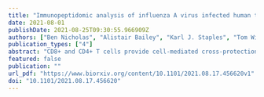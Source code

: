 ```yaml
---
title: "Immunopeptidomic analysis of influenza A virus infected human tissues identifies internal proteins as a rich source of HLA ligands"
date: 2021-08-01
publishDate: 2021-08-25T09:30:55.966909Z
authors: ["Ben Nicholas", "Alistair Bailey", "Karl J. Staples", "Tom Wilkinson", "Tim Elliott", "Paul Skipp"]
publication_types: ["4"]
abstract: "CD8+ and CD4+ T cells provide cell-mediated cross-protection against multiple influenza strains by recognising epitopes bound as peptides to human leukocyte antigen (HLA) class I and -II molecules respectively. Two challenges in identifying the immunodominant epitopes needed to generate a universal T cell influenza vaccine are: A lack of cell models susceptible to influenza infection which present population-prevalent HLA allotypes, and an absence of a reliable in-vitro method of identifying class II HLA peptides. Here we present a mass spectrometry-based proteomics strategy for identifying viral peptides derived from the A/H3N2/X31 and A/H3N2/Wisconsin/67/2005 strains of influenza. We compared the HLA-I and -II immunopeptidomes presented by ex-vivo influenza challenged human lung tissues. We then compared these with directly infected immortalised macrophage-like cell line (THP1) and primary dendritic cells fed apoptotic influenza-infected respiratory epithelial cells. In each of the three experimental conditions we identified novel influenza class I and II HLA peptides with motifs specific for the host allotype. Ex-vivo infected lung tissues yielded few class-II HLA peptides despite significant numbers of alveolar macrophages, including directly infected ones, present within the tissues. THP1 cells presented HLA-I viral peptides derived predominantly from internal proteins. Primary dendritic cells presented predominantly viral envelope-derived HLA class II peptides following phagocytosis of apoptotic infected cells. The most frequent viral source protein for HLA-I and -II was matrix 1 protein (M1). This work confirms that internal influenza proteins, particularly M1, are a rich source of CD4+ and CD8+ T cell epitopes. Moreover, we demonstrate the utility of two ex-vivo fully human infection models which enable direct HLA-I and -II immunopeptide identification without significant viral tropism limitations. Application of this epitope discovery strategy in a clinical setting will provide more certainty in rational vaccine design against influenza and other emergent viruses. Author Summary Influenza infections present a significant global health challenge. High rates of mutation require reformulation of vaccines annually. Vaccines are designed to induce antibody responses to the surface proteins of the influenza virus, but the contribution of T cells to overall immunity is unclear. Here, we used several totally human laboratory models to show how the viral proteins are presented to the T cells to induce immunity. We found that CD8 T cells, which kill infected cells, and CD4 T cells which support the CD8 T cells as well as the antibody-producing B cells, mainly see proteins from inside the viral particle, not the surface ones which are targeted by antibodies. These internal viral proteins are more similar between different viral strains than the surface proteins, and therefore suggest that vaccines designed to induce T cell responses could be better protective if they target internal viral proteins."
featured: false
publication: ""
url_pdf: "https://www.biorxiv.org/content/10.1101/2021.08.17.456620v1"
doi: "10.1101/2021.08.17.456620"
---
```


